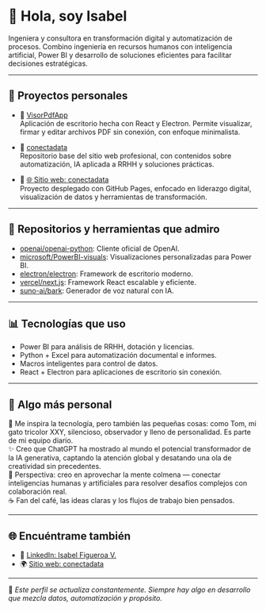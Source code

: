 # 👋 Hola, soy Isabel

Ingeniera y consultora en transformación digital y automatización de procesos. Combino ingeniería en recursos humanos con inteligencia artificial, Power BI y desarrollo de soluciones eficientes para facilitar decisiones estratégicas.

---

## 🚀 Proyectos personales

- 🔹 [VisorPdfApp](https://github.com/IsabelFigueroaV/VisorPdfApp)  
  Aplicación de escritorio hecha con React y Electron. Permite visualizar, firmar y editar archivos PDF sin conexión, con enfoque minimalista.

- 🔹 [conectadata](https://github.com/IsabelFigueroaV/conectadata)  
  Repositorio base del sitio web profesional, con contenidos sobre automatización, IA aplicada a RRHH y soluciones prácticas.

- 🔹 [🌐 Sitio web: conectadata](https://isabelfigueroav.github.io/conectadata/)  
  Proyecto desplegado con GitHub Pages, enfocado en liderazgo digital, visualización de datos y herramientas de transformación.

---

## 📁 Repositorios y herramientas que admiro

- [openai/openai-python](https://github.com/openai/openai-python): Cliente oficial de OpenAI.
- [microsoft/PowerBI-visuals](https://github.com/microsoft/PowerBI-visuals): Visualizaciones personalizadas para Power BI.
- [electron/electron](https://github.com/electron/electron): Framework de escritorio moderno.
- [vercel/next.js](https://github.com/vercel/next.js): Framework React escalable y eficiente.
- [suno-ai/bark](https://github.com/suno-ai/bark): Generador de voz natural con IA.

---

## 📊 Tecnologías que uso

- Power BI para análisis de RRHH, dotación y licencias.
- Python + Excel para automatización documental e informes.
- Macros inteligentes para control de datos.
- React + Electron para aplicaciones de escritorio sin conexión.

---

## 💬 Algo más personal

🐾 Me inspira la tecnología, pero también las pequeñas cosas: como Tom, mi gato tricolor XXY, silencioso, observador y lleno de personalidad. Es parte de mi equipo diario.  
✨ Creo que ChatGPT ha mostrado al mundo el potencial transformador de la IA generativa, captando la atención global y desatando una ola de creatividad sin precedentes.  
📡 Perspectiva: creo en aprovechar la mente colmena — conectar inteligencias humanas y artificiales para resolver desafíos complejos con colaboración real.  
☕ Fan del café, las ideas claras y los flujos de trabajo bien pensados.

---

## 🌐 Encuéntrame también

- 💼 [LinkedIn: Isabel Figueroa V.](https://www.linkedin.com/in/isabelfigueroav/?utm_medium=social&utm_source=landing&utm_campaign=perfil)
- 🌍 [Sitio web: conectadata](https://isabelfigueroav.github.io/conectadata/)

---

📌 *Este perfil se actualiza constantemente. Siempre hay algo en desarrollo que mezcla datos, automatización y propósito.*

